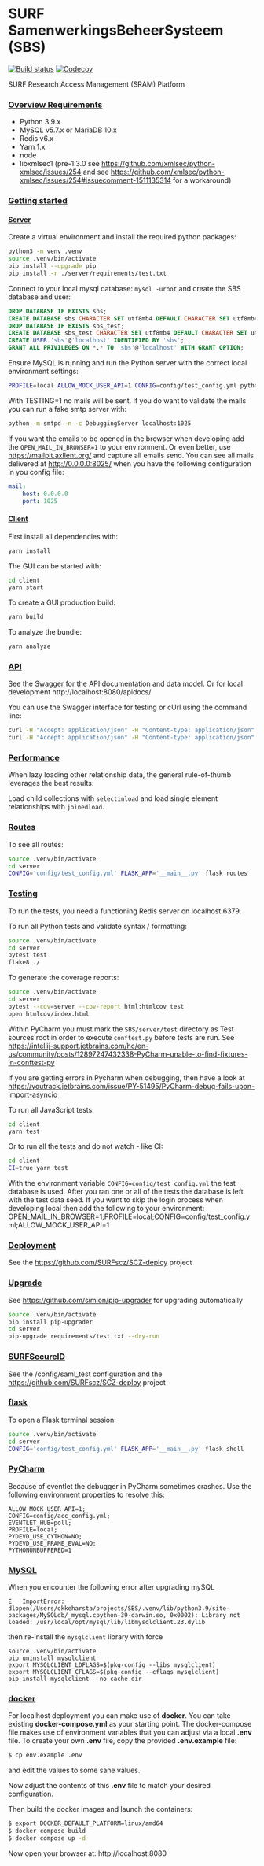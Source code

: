 # SURF SamenwerkingsBeheerSysteem (SBS)

[![Build status](https://github.com/SURFscz/SBS/actions/workflows/main.yml/badge.svg)](https://github.com/SURFscz/SBS/actions)
[![Codecov](https://codecov.io/gh/SURFscz/SBS/branch/main/graph/badge.svg)](https://codecov.io/gh/SURFscz/SBS)

SURF Research Access Management (SRAM) Platform

### [Overview Requirements](#system-requirements)

-   Python 3.9.x
-   MySQL v5.7.x or MariaDB 10.x
-   Redis v6.x
-   Yarn 1.x
-   node
-   libxmlsec1 (pre-1.3.0 see https://github.com/xmlsec/python-xmlsec/issues/254 and see https://github.com/xmlsec/python-xmlsec/issues/254#issuecomment-1511135314 for a workaround)

### [Getting started](#getting-started)

#### [Server](#server)

Create a virtual environment and install the required python packages:

```bash
python3 -m venv .venv
source .venv/bin/activate
pip install --upgrade pip
pip install -r ./server/requirements/test.txt
```

Connect to your local mysql database: `mysql -uroot` and create the SBS database and user:

```sql
DROP DATABASE IF EXISTS sbs;
CREATE DATABASE sbs CHARACTER SET utf8mb4 DEFAULT CHARACTER SET utf8mb4;
DROP DATABASE IF EXISTS sbs_test;
CREATE DATABASE sbs_test CHARACTER SET utf8mb4 DEFAULT CHARACTER SET utf8mb4;
CREATE USER 'sbs'@'localhost' IDENTIFIED BY 'sbs';
GRANT ALL PRIVILEGES ON *.* TO 'sbs'@'localhost' WITH GRANT OPTION;
```

Ensure MySQL is running and run the Python server with the correct local environment settings:

```bash
PROFILE=local ALLOW_MOCK_USER_API=1 CONFIG=config/test_config.yml python -m server
```

With TESTING=1 no mails will be sent. If you do want to validate the mails you can run a fake smtp server with:

```bash
python -m smtpd -n -c DebuggingServer localhost:1025
```

If you want the emails to be opened in the browser when developing add the `OPEN_MAIL_IN_BROWSER=1` to your environment.
Or even better, use https://mailpit.axllent.org/ and capture all emails send. You can see all mails delivered at
http://0.0.0.0:8025/ when you have the following configuration in you config file:

```yaml
mail:
    host: 0.0.0.0
    port: 1025
```

#### [Client](#client)

First install all dependencies with:

```bash
yarn install
```

The GUI can be started with:

```bash
cd client
yarn start
```

To create a GUI production build:

```bash
yarn build
```

To analyze the bundle:

```bash
yarn analyze
```

### [API](#api)

See the [Swagger](https://test.sram.surf.nl/apidocs/) for the API documentation and data model.
Or for local development http://localhost:8080/apidocs/

You can use the Swagger interface for testing or cUrl using the command line:

```bash
curl -H "Accept: application/json" -H "Content-type: application/json" -H "Authorization: bearer {api_key}" "http://localhost:8080/api/organisations/v1" | jq .
curl -H "Accept: application/json" -H "Content-type: application/json" -H "Authorization: bearer {api_key}" "http://localhost:8080/api/collaborations/v1/{co_identifier}" | jq .
```

### [Performance](#performance)
When lazy loading other relationship data, the general rule-of-thumb leverages the best results:

Load child collections with `selectinload` and load single element relationships with `joinedload`.

### [Routes](#routes)

To see all routes:

```bash
source .venv/bin/activate
cd server
CONFIG='config/test_config.yml' FLASK_APP='__main__.py' flask routes
```

### [Testing](#testing)

To run the tests, you need a functioning Redis server on localhost:6379.

To run all Python tests and validate syntax / formatting:

```bash
source .venv/bin/activate
cd server
pytest test
flake8 ./
```

To generate the coverage reports:

```bash
source .venv/bin/activate
cd server
pytest --cov=server --cov-report html:htmlcov test
open htmlcov/index.html
```

Within PyCharm you must mark the `SBS/server/test` directory as Test sources root in order to execute `conftest.py`
before tests are run. See https://intellij-support.jetbrains.com/hc/en-us/community/posts/12897247432338-PyCharm-unable-to-find-fixtures-in-conftest-py

If you are getting errors in Pycharm when debugging, then have a look at https://youtrack.jetbrains.com/issue/PY-51495/PyCharm-debug-fails-upon-import-asyncio

To run all JavaScript tests:

```bash
cd client
yarn test
```

Or to run all the tests and do not watch - like CI:

```bash
cd client
CI=true yarn test
```

With the environment variable `CONFIG=config/test_config.yml` the test database is used. After you ran one or all of the tests
the database is left with the test data seed. If you want to skip the login process when developing local then add the following to your
environment: OPEN_MAIL_IN_BROWSER=1;PROFILE=local;CONFIG=config/test_config.yml;ALLOW_MOCK_USER_API=1

### [Deployment](#deployment)

See the https://github.com/SURFscz/SCZ-deploy project

### [Upgrade](#upgrade)

See https://github.com/simion/pip-upgrader for upgrading automatically

```bash
source .venv/bin/activate
pip install pip-upgrader
cd server
pip-upgrade requirements/test.txt --dry-run
```

### [SURFSecureID](#surfsecureid)

See the /config/saml_test configuration and the https://github.com/SURFscz/SCZ-deploy project

### [flask](#flask)

To open a Flask terminal session:

```bash
source .venv/bin/activate
cd server
CONFIG='config/test_config.yml' FLASK_APP='__main__.py' flask shell
```

### [PyCharm](#pycharm)

Because of eventlet the debugger in PyCharm sometimes crashes. Use the following environment properties to resolve this:

```
ALLOW_MOCK_USER_API=1;
CONFIG=config/acc_config.yml;
EVENTLET_HUB=poll;
PROFILE=local;
PYDEVD_USE_CYTHON=NO;
PYDEVD_USE_FRAME_EVAL=NO;
PYTHONUNBUFFERED=1
```

### [MySQL](#mysql)

When you encounter the following error after upgrading mySQL

```
E   ImportError: dlopen(/Users/okkeharsta/projects/SBS/.venv/lib/python3.9/site-packages/MySQLdb/_mysql.cpython-39-darwin.so, 0x0002): Library not loaded: /usr/local/opt/mysql/lib/libmysqlclient.23.dylib
```

then re-install the `mysqlclient` library with force

```
source .venv/bin/activate
pip uninstall mysqlclient
export MYSQLCLIENT_LDFLAGS=$(pkg-config --libs mysqlclient)
export MYSQLCLIENT_CFLAGS=$(pkg-config --cflags mysqlclient)
pip install mysqlclient --no-cache-dir
```

### [docker](#docker)

For localhost deployment you can make use of **docker**. You can take existing **docker-compose.yml** as your starting point. The docker-compose file makes use of environment variables that you can adjust via a local **.env** file. To create your own **.env** file, copy the provided **.env.example** file:

```bash
$ cp env.example .env
```
and edit the values to some sane values.

Now adjust the contents of this **.env** file to match your desired configuration.

Then build the docker images and launch the containers:

```bash
$ export DOCKER_DEFAULT_PLATFORM=linux/amd64
$ docker compose build
$ docker compose up -d
```

Now open your browser at: http://localhost:8080